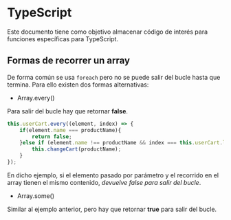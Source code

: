 # TypeScript

Este documento tiene como objetivo almacenar código de interés para funciones específicas para TypeScript.

## Formas de recorrer un array

De forma común se usa ```foreach``` pero no se puede salir del bucle hasta que termina. Para ello existen dos formas alternativas:

- Array.every()

Para salir del bucle hay que retornar **false**.

```typescript
this.userCart.every((element, index) => {
    if(element.name === productName){
        return false;
    }else if (element.name !== productName && index === this.userCart.length-1){
        this.changeCart(productName);
    }
});
```

En dicho ejemplo, si el elemento pasado por parámetro y el recorrido en el array tienen el mismo contenido, *devuelve false para salir del bucle*.

- Array.some()

Similar al ejemplo anterior, pero hay que retornar **true** para salir del bucle.
